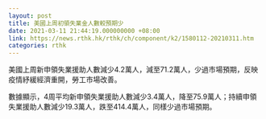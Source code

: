 ```yaml
---
layout: post
title: 美國上周初領失業金人數較預期少
date: 2021-03-11 21:44:19.000000000 +08:00
link: https://news.rthk.hk/rthk/ch/component/k2/1580112-20210311.htm
categories: rthk
---
```


美國上周新申領失業援助人數減少4.2萬人，減至71.2萬人，少過市場預期，反映疫情紓緩經濟重開，勞工市場改善。

數據顯示，4周平均新申領失業援助人數減少3.4萬人，降至75.9萬人；持續申領失業援助人數減少19.3萬人，跌至414.4萬人，同樣少過市場預期。
